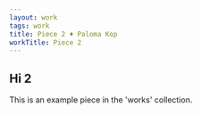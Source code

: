 ```yaml
---
layout: work
tags: work
title: Piece 2 ♦ Paloma Kop
workTitle: Piece 2
---
```

## Hi 2

This is an example piece in the 'works' collection.